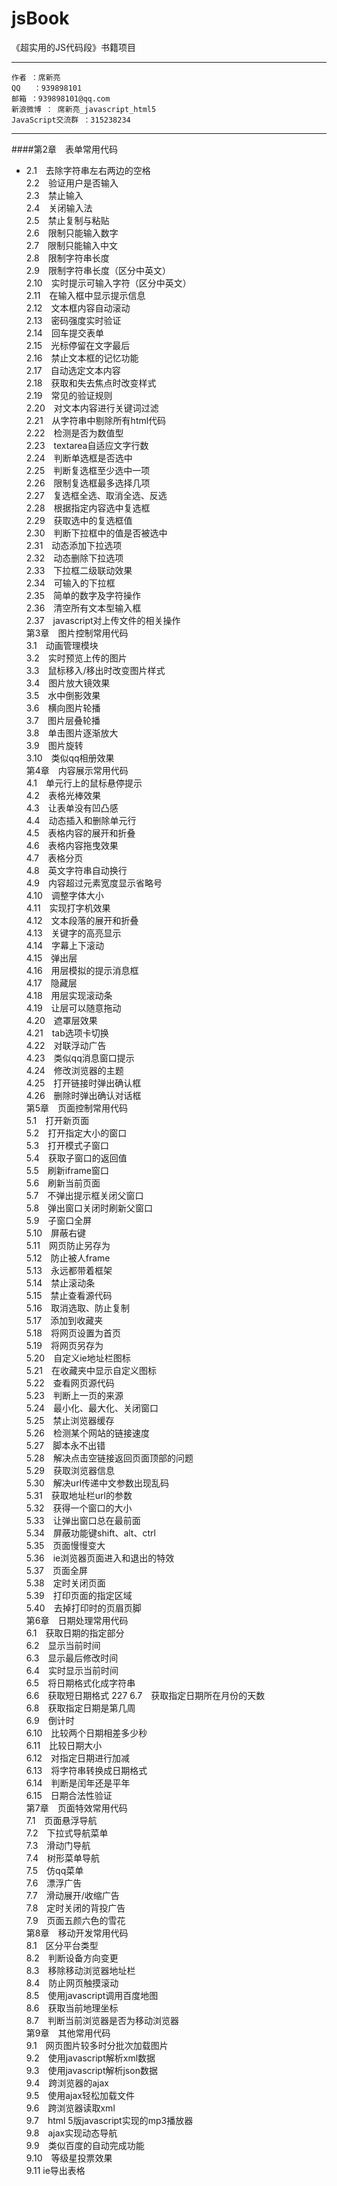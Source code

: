 jsBook
======

《超实用的JS代码段》书籍项目
___________________________

    作者 ：席新亮
    QQ   ：939898101
    邮箱 ：939898101@qq.com
    新浪微博 ： 席新亮_javascript_html5
	JavaScript交流群 ：315238234 
___________________________

####第2章　表单常用代码 
* 2.1　去除字符串左右两边的空格	 
2.2　验证用户是否输入	 
2.3　禁止输入	 
2.4　关闭输入法	 
2.5　禁止复制与粘贴	 
2.6　限制只能输入数字	 
2.7　限制只能输入中文	 
2.8　限制字符串长度	 
2.9　限制字符串长度（区分中英文）	 
2.10　实时提示可输入字符（区分中英文）	 
2.11　在输入框中显示提示信息	 
2.12　文本框内容自动滚动	 
2.13　密码强度实时验证	 
2.14　回车提交表单	 
2.15　光标停留在文字最后	 
2.16　禁止文本框的记忆功能	 
2.17　自动选定文本内容	 
2.18　获取和失去焦点时改变样式	 
2.19　常见的验证规则	 
2.20　对文本内容进行关键词过滤	 
2.21　从字符串中剔除所有html代码	 
2.22　检测是否为数值型	 
2.23　textarea自适应文字行数	 
2.24　判断单选框是否选中	 
2.25　判断复选框至少选中一项	 
2.26　限制复选框最多选择几项	 
2.27　复选框全选、取消全选、反选	 
2.28　根据指定内容选中复选框	 
2.29　获取选中的复选框值	 
2.30　判断下拉框中的值是否被选中	 
2.31　动态添加下拉选项	 
2.32　动态删除下拉选项	 
2.33　下拉框二级联动效果	 
2.34　可输入的下拉框	 
2.35　简单的数字及字符操作	 
2.36　清空所有文本型输入框	 
2.37　javascript对上传文件的相关操作	 
第3章　图片控制常用代码	 
3.1　动画管理模块	 
3.2　实时预览上传的图片	 
3.3　鼠标移入/移出时改变图片样式	 
3.4　图片放大镜效果	 
3.5　水中倒影效果	 
3.6　横向图片轮播	 
3.7　图片层叠轮播	 
3.8　单击图片逐渐放大	 
3.9　图片旋转	 
3.10　类似qq相册效果	 
第4章　内容展示常用代码	 
4.1　单元行上的鼠标悬停提示	 
4.2　表格光棒效果	 
4.3　让表单没有凹凸感	 
4.4　动态插入和删除单元行	 
4.5　表格内容的展开和折叠	 
4.6　表格内容拖曳效果	 
4.7　表格分页	 
4.8　英文字符串自动换行	 
4.9　内容超过元素宽度显示省略号	 
4.10　调整字体大小	 
4.11　实现打字机效果	 
4.12　文本段落的展开和折叠	 
4.13　关键字的高亮显示	 
4.14　字幕上下滚动	 
4.15　弹出层	 
4.16　用层模拟的提示消息框	 
4.17　隐藏层	 
4.18　用层实现滚动条	 
4.19　让层可以随意拖动	 
4.20　遮罩层效果	 
4.21　tab选项卡切换	 
4.22　对联浮动广告	 
4.23　类似qq消息窗口提示	 
4.24　修改浏览器的主题	 
4.25　打开链接时弹出确认框	 
4.26　删除时弹出确认对话框	 
第5章　页面控制常用代码	 
5.1　打开新页面	 
5.2　打开指定大小的窗口	 
5.3　打开模式子窗口	 
5.4　获取子窗口的返回值	 
5.5　刷新iframe窗口	 
5.6　刷新当前页面	 
5.7　不弹出提示框关闭父窗口	 
5.8　弹出窗口关闭时刷新父窗口	 
5.9　子窗口全屏	 
5.10　屏蔽右键	 
5.11　网页防止另存为	 
5.12　防止被人frame	 
5.13　永远都带着框架	 
5.14　禁止滚动条	 
5.15　禁止查看源代码	 
5.16　取消选取、防止复制	 
5.17　添加到收藏夹	 
5.18　将网页设置为首页	 
5.19　将网页另存为	 
5.20　自定义ie地址栏图标	 
5.21　在收藏夹中显示自定义图标	 
5.22　查看网页源代码	 
5.23　判断上一页的来源	 
5.24　最小化、最大化、关闭窗口	 
5.25　禁止浏览器缓存	 
5.26　检测某个网站的链接速度	 
5.27　脚本永不出错	 
5.28　解决点击空链接返回页面顶部的问题	 
5.29　获取浏览器信息	 
5.30　解决url传递中文参数出现乱码	 
5.31　获取地址栏url的参数	 
5.32　获得一个窗口的大小	 
5.33　让弹出窗口总在最前面	 
5.34　屏蔽功能键shift、alt、ctrl	 
5.35　页面慢慢变大	 
5.36　ie浏览器页面进入和退出的特效	 
5.37　页面全屏	 
5.38　定时关闭页面	 
5.39　打印页面的指定区域	 
5.40　去掉打印时的页眉页脚	 
第6章　日期处理常用代码	 
6.1　获取日期的指定部分	 
6.2　显示当前时间	 
6.3　显示最后修改时间	 
6.4　实时显示当前时间	 
6.5　将日期格式化成字符串	 
6.6　获取短日期格式	227 
6.7　获取指定日期所在月份的天数	 
6.8　获取指定日期是第几周	 
6.9　倒计时	 
6.10　比较两个日期相差多少秒	 
6.11　比较日期大小	 
6.12　对指定日期进行加减	 
6.13　将字符串转换成日期格式	 
6.14　判断是闰年还是平年	 
6.15　日期合法性验证	 
第7章　页面特效常用代码	 
7.1　页面悬浮导航	 
7.2　下拉式导航菜单	 
7.3　滑动门导航	 
7.4　树形菜单导航	 
7.5　仿qq菜单	 
7.6　漂浮广告	 
7.7　滑动展开/收缩广告	 
7.8　定时关闭的背投广告	 
7.9　页面五颜六色的雪花	 
第8章　移动开发常用代码	 
8.1　区分平台类型	 
8.2　判断设备方向变更	 
8.3　移除移动浏览器地址栏	 
8.4　防止网页触摸滚动	 
8.5　使用javascript调用百度地图	 
8.6　获取当前地理坐标	 
8.7　判断当前浏览器是否为移动浏览器	 
第9章　其他常用代码	 
9.1　网页图片较多时分批次加载图片	 
9.2　使用javascript解析xml数据	 
9.3　使用javascript解析json数据	 
9.4　跨浏览器的ajax	 
9.5　使用ajax轻松加载文件	 
9.6　跨浏览器读取xml	 
9.7　html 5版javascript实现的mp3播放器	 
9.8　ajax实现动态导航	 
9.9　类似百度的自动完成功能	 
9.10　等级星投票效果	 
9.11 ie导出表格  